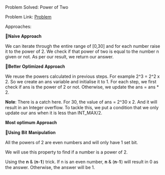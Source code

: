 Problem Solved: Power of Two

Problem Link: [Problem](https://lnkd.in/dTCpuZAk)

Approaches:

📌𝐍𝐚𝐢𝐯𝐞 𝐀𝐩𝐩𝐫𝐨𝐚𝐜𝐡

We can iterate through the entire range of [0,30] and for each number raise it to the power of 2. We check if that power of two is equal to the number n given or not. As per our result, we return our answer.

📌𝐁𝐞𝐭𝐭𝐞𝐫 𝐎𝐩𝐭𝐢𝐦𝐢𝐳𝐞𝐝 𝐀𝐩𝐩𝐫𝐨𝐚𝐜𝐡

We reuse the powers calculated in previous steps. For example 2^3 = 2^2 x 2. So we create an ans variable and initialise it to 1. For each step, we first check if ans is the power of 2 or not. Otherwise, we update the ans = ans * 2.

𝐍𝐨𝐭𝐞: There is a catch here. For 30, the value of ans = 2^30 x 2. And it will result in an Integer overflow. To tackle this, we put a condition that we only update our ans when it is less than INT_MAX/2.

𝐌𝐨𝐬𝐭 𝐨𝐩𝐭𝐢𝐦𝐮𝐦 𝐀𝐩𝐩𝐫𝐨𝐚𝐜𝐡

📌𝐔𝐬𝐢𝐧𝐠 𝐁𝐢𝐭 𝐌𝐚𝐧𝐢𝐩𝐮𝐥𝐚𝐭𝐢𝐨𝐧

All the powers of 2 are even numbers and will only have 1 set bit.

We will use this property to find if a number is a power of 2.

Using the 𝐧 & (𝐧-𝟏) trick. If n is an even number, 𝐧 & (𝐧-𝟏) will result in 0 as the answer. Otherwise, the answer will be 1.
